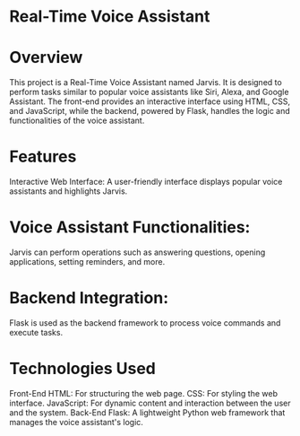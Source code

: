 # Real-Time Voice Assistant
# Overview
This project is a Real-Time Voice Assistant named Jarvis. It is designed to perform tasks similar to popular voice assistants like Siri, Alexa, and Google Assistant. The front-end provides an interactive interface using HTML, CSS, and JavaScript, while the backend, powered by Flask, handles the logic and functionalities of the voice assistant.

# Features
Interactive Web Interface:
A user-friendly interface displays popular voice assistants and highlights Jarvis.

# Voice Assistant Functionalities:
Jarvis can perform operations such as answering questions, opening applications, setting reminders, and more.

# Backend Integration:
Flask is used as the backend framework to process voice commands and execute tasks.

# Technologies Used
Front-End
HTML: For structuring the web page.
CSS: For styling the web interface.
JavaScript: For dynamic content and interaction between the user and the system.
Back-End
Flask: A lightweight Python web framework that manages the voice assistant's logic.
